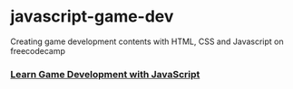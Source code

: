 # javascript-game-dev

Creating game development contents with HTML, CSS and Javascript on freecodecamp

### [Learn Game Development with JavaScript](https://www.freecodecamp.org/news/learn-javascript-game-development-full-course/)
